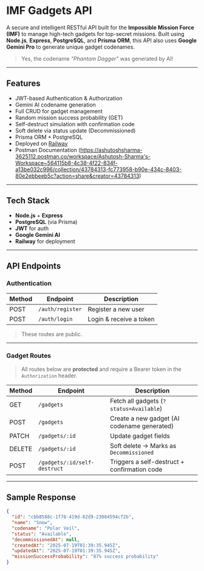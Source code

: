 # IMF Gadgets API

A secure and intelligent RESTful API built for the **Impossible Mission Force (IMF)** to manage high-tech gadgets for top-secret missions. Built using **Node.js**, **Express**, **PostgreSQL**, and **Prisma ORM**, this API also uses **Google Gemini Pro** to generate unique gadget codenames.

> Yes, the codename *"Phantom Dagger"* was generated by AI!

---

## Features

- JWT-based Authentication & Authorization
- Gemini AI codename generation
- Full CRUD for gadget management
- Random mission success probability (GET)
- Self-destruct simulation with confirmation code
- Soft delete via status update (Decommissioned)
- Prisma ORM + PostgreSQL
- Deployed on [Railway](https://imfgadgets-production.up.railway.app)
- Postman Documentation (https://ashutoshsharma-3625112.postman.co/workspace/Ashutosh-Sharma's-Workspace~564115b8-4c38-4f22-834f-a13be032c996/collection/43784313-fc773958-b90e-434c-8403-80e2ebbeeb5c?action=share&creator=43784313)
---

## Tech Stack

- **Node.js** + **Express**
- **PostgreSQL** (via Prisma)
- **JWT** for auth
- **Google Gemini AI**
- **Railway** for deployment

---

## API Endpoints

### Authentication

| Method | Endpoint        | Description            |
|--------|-----------------|------------------------|
| POST   | `/auth/register`| Register a new user    |
| POST   | `/auth/login`   | Login & receive a token|

> These routes are public.

---

### Gadget Routes

> All routes below are **protected** and require a Bearer token in the `Authorization` header.

| Method | Endpoint                             | Description                                 |
|--------|--------------------------------------|---------------------------------------------|
| GET    | `/gadgets`                           | Fetch all gadgets (`?status=Available`)     |
| POST   | `/gadgets`                           | Create a new gadget (AI codename generated) |
| PATCH  | `/gadgets/:id`                       | Update gadget fields                        |
| DELETE | `/gadgets/:id`                       | Soft delete → Marks as `Decommissioned`     |
| POST   | `/gadgets/:id/self-destruct`         | Triggers a self-destruct + confirmation code|

---

##  Sample Response

```json
{
  "id": "cbb8588c-1f78-419d-82d9-23084594cf2b",
  "name": "Snow",
  "codename": "Polar Veil",
  "status": "Available",
  "decommissionedAt": null,
  "createdAt": "2025-07-19T01:39:35.945Z",
  "updatedAt": "2025-07-19T01:39:35.945Z",
  "missionSuccessProbability": "87% success probability"
}

